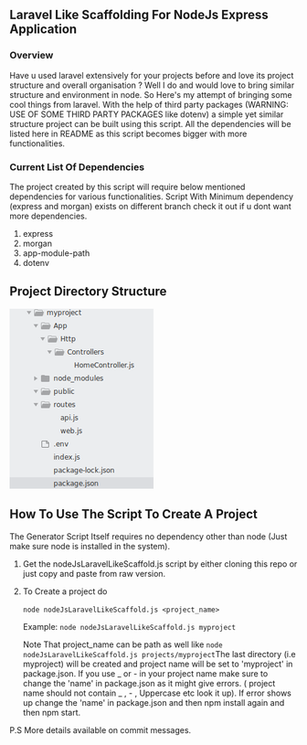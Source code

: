 ## Laravel Like Scaffolding For NodeJs Express Application

### Overview 
Have u used laravel extensively for your projects before and love its project structure and overall organisation ?
Well I do and would love to bring similar structure and environment in node. So Here's my attempt of bringing some cool things from laravel. With the help of third party packages (WARNING: USE OF SOME THIRD PARTY PACKAGES like dotenv) a simple yet similar structure project can be built using this script. All the dependencies will be listed here in README as this script becomes bigger with more functionalities.

### Current List Of Dependencies
The project created by this script will require below mentioned dependencies for various functionalities.
Script With Minimum dependency (express and morgan) exists on different branch check it out if u dont want more dependencies.
1. express
2. morgan
3. app-module-path
4. dotenv

## Project Directory Structure
![Project-Structure](screenshots/node-laravel-like-structure.png)
## How To Use The Script To Create A Project
The  Generator Script Itself requires no dependency other than node (Just make sure node is installed in the system).
1. Get the nodeJsLaravelLikeScaffold.js script by either cloning this repo or just copy and paste from raw version.
2. To Create a project do

	``` node nodeJsLaravelLikeScaffold.js <project_name> ``` 

	Example: ``` node nodeJsLaravelLikeScaffold.js myproject ```

	Note That project_name can be path as well like ```node nodeJsLaravelLikeScaffold.js projects/myproject```The last directory (i.e myproject) will be created and project name will be set to 'myproject' in package.json. If you use _ or - in your project name make sure to change the 'name' in package.json as it might give errors. ( project name should not contain _ , - , Uppercase etc look it up). If error shows up change the 'name' in package.json and then npm install again and then npm start.

P.S More details available on commit messages.

